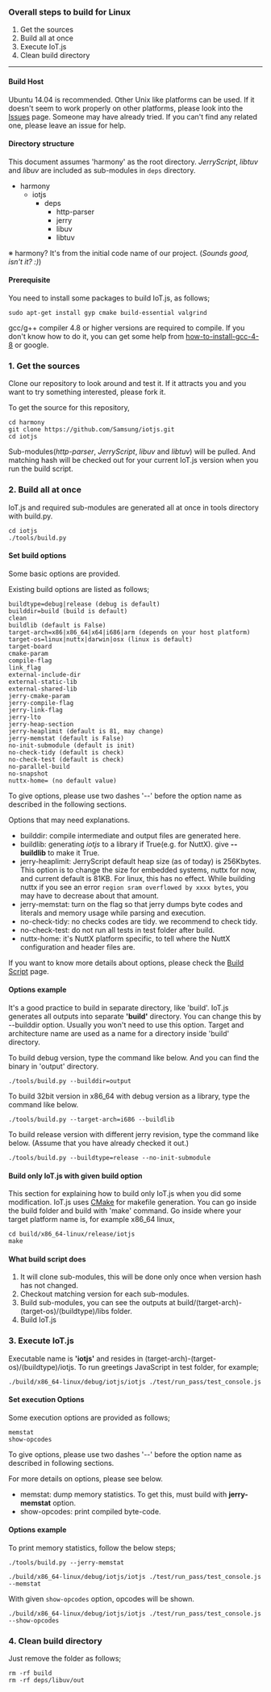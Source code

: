 ### Overall steps to build for Linux
1. Get the sources
2. Build all at once
3. Execute IoT.js
4. Clean build directory

***

#### Build Host
Ubuntu 14.04 is recommended. Other Unix like platforms can be used. If it doesn't seem to work properly on other platforms, please look into the [Issues](https://github.com/Samsung/iotjs/issues) page. Someone may have already tried. If you can't find any related one, please leave an issue for help.

#### Directory structure

This document assumes 'harmony' as the root directory. _JerryScript_, _libtuv_ and _libuv_ are included as sub-modules in `deps` directory.

* harmony
    * iotjs
        * deps
            * http-parser
            * jerry
            * libuv
            * libtuv


※ harmony? It's from the initial code name of our project. (_Sounds good, isn't it? :)_)

#### Prerequisite

You need to install some packages to build IoT.js, as follows;

```
sudo apt-get install gyp cmake build-essential valgrind
```

gcc/g++ compiler 4.8 or higher versions are required to compile. If you don't know how to do it, you can get some help from [how-to-install-gcc-4-8](http://askubuntu.com/questions/271388/how-to-install-gcc-4-8) or google.

### 1. Get the sources

Clone our repository to look around and test it. If it attracts you and you want to try something interested, please fork it.

To get the source for this repository,
```
cd harmony
git clone https://github.com/Samsung/iotjs.git
cd iotjs
```

Sub-modules(_http-parser_, _JerryScript_, _libuv_ and _libtuv_) will be pulled. And matching hash will be checked out for your current IoT.js version when you run the build script.


### 2. Build all at once

IoT.js and required sub-modules are generated all at once in tools directory with build.py.

```
cd iotjs
./tools/build.py
```


#### Set build options
Some basic options are provided.

Existing build options are listed as follows;
```
buildtype=debug|release (debug is default)
builddir=build (build is default)
clean
buildlib (default is False)
target-arch=x86|x86_64|x64|i686|arm (depends on your host platform)
target-os=linux|nuttx|darwin|osx (linux is default)
target-board
cmake-param
compile-flag
link_flag
external-include-dir
external-static-lib
external-shared-lib
jerry-cmake-param
jerry-compile-flag
jerry-link-flag
jerry-lto
jerry-heap-section
jerry-heaplimit (default is 81, may change)
jerry-memstat (default is False)
no-init-submodule (default is init)
no-check-tidy (default is check)
no-check-test (default is check)
no-parallel-build
no-snapshot
nuttx-home= (no default value)
```

To give options, please use two dashes '--' before the option name as described in the following sections.

Options that may need explanations.
* builddir: compile intermediate and output files are generated here.
* buildlib: generating _iotjs_ to a library if True(e.g. for NuttX). give __--buildlib__ to make it True.
* jerry-heaplimit: JerryScript default heap size (as of today) is 256Kbytes. This option is to change the size for embedded systems, nuttx for now, and current default is 81KB. For linux, this has no effect. While building nuttx if you see an error `region sram overflowed by xxxx bytes`, you may have to decrease about that amount.
* jerry-memstat: turn on the flag so that jerry dumps byte codes and literals and memory usage while parsing and execution.
* no-check-tidy: no checks codes are tidy. we recommend to check tidy.
* no-check-test: do not run all tests in test folder after build.
* nuttx-home: it's NuttX platform specific, to tell where the NuttX configuration and header files are.

If you want to know more details about options, please check the [Build Script](https://github.com/Samsung/iotjs/wiki/Build%20Script) page.


#### Options example

It's a good practice to build in separate directory, like 'build'. IoT.js generates all outputs into separate **'build'** directory. You can change this by --builddir option. Usually you won't need to use this option. Target and architecture name are used as a name for a directory inside 'build' directory.

To build debug version, type the command like below. And you can find the binary in 'output' directory.
```
./tools/build.py --builddir=output
```

To build 32bit version in x86_64 with debug version as a library, type the command like below.
```
./tools/build.py --target-arch=i686 --buildlib
```

To build release version with different jerry revision, type the command like below. (Assume that you have already checked it out.)
```
./tools/build.py --buildtype=release --no-init-submodule
```



#### Build only IoT.js with given build option

This section for explaining how to build only IoT.js when you did some modification. IoT.js uses [CMake](http://www.cmake.org/) for makefile generation. You can go inside the build folder and build with 'make' command. Go inside where your target platform name is, for example x86_64 linux,
```
cd build/x86_64-linux/release/iotjs
make
```

#### What build script does

1. It will clone sub-modules, this will be done only once when version hash has not changed.
2. Checkout matching version for each sub-modules.
3. Build sub-modules, you can see the outputs at build/(target-arch)-(target-os)/(buildtype)/libs folder.
4. Build IoT.js


### 3. Execute IoT.js

Executable name is **'iotjs'** and resides in (target-arch)-(target-os)/(buildtype)/iotjs.
To run greetings JavaScript in test folder, for example;

```
./build/x86_64-linux/debug/iotjs/iotjs ./test/run_pass/test_console.js
```

#### Set execution Options

Some execution options are provided as follows;
```
memstat
show-opcodes
```

To give options, please use two dashes '--' before the option name as described in following sections.

For more details on options, please see below.
* memstat: dump memory statistics. To get this, must build with __jerry-memstat__ option.
* show-opcodes: print compiled byte-code.


#### Options example

To print memory statistics, follow the below steps;
```
./tools/build.py --jerry-memstat

./build/x86_64-linux/debug/iotjs/iotjs ./test/run_pass/test_console.js --memstat
```

With given `show-opcodes` option, opcodes will be shown.
```
./build/x86_64-linux/debug/iotjs/iotjs ./test/run_pass/test_console.js --show-opcodes
```

### 4. Clean build directory

Just remove the folder as follows;
```
rm -rf build
rm -rf deps/libuv/out
```
